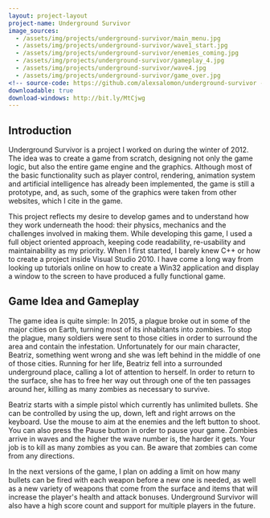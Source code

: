 ```yaml
---
layout: project-layout
project-name: Underground Survivor
image_sources:
  - /assets/img/projects/underground-survivor/main_menu.jpg
  - /assets/img/projects/underground-survivor/wave1_start.jpg
  - /assets/img/projects/underground-survivor/enemies_coming.jpg
  - /assets/img/projects/underground-survivor/gameplay_4.jpg
  - /assets/img/projects/underground-survivor/wave4.jpg
  - /assets/img/projects/underground-survivor/game_over.jpg
<!-- source-code: https://github.com/alexsalomon/underground-survivor -->
downloadable: true
download-windows: http://bit.ly/MtCjwg
---
```


Introduction
------------

   Underground Survivor is a project I worked on during the winter of 2012. The idea was to create a game from scratch, designing not only the game logic, but also the entire game engine and the graphics. Although most of the basic functionality such as player control, rendering, animation system and artificial intelligence has already been implemented, the game is still a prototype, and, as such, some of the graphics were taken from other websites, which I cite in the game.
  
   This project reflects my desire to develop games and to understand how they work underneath the hood: their physics, mechanics and the challenges involved in making them. While developing this game, I used a full object oriented approach, keeping code readability, re-usability and maintainability as my priority. When I first started, I barely knew C++ or how to create a project inside Visual Studio 2010. I have come a long way from looking up tutorials online on how to create a Win32 application and display a window to the screen to have produced a fully functional game. 

Game Idea and Gameplay
----------------------

   The game idea is quite simple: In 2015, a plague broke out in some of the major cities on Earth, turning most of its inhabitants into zombies. To stop the plague, many soldiers were sent to those cities in order to surround the area and contain the infestation. Unfortunately for our main character, Beatriz, something went wrong and she was left behind in the middle of one of those cities. Running for her life, Beatriz fell into a  surrounded underground place, calling a lot of attention to herself. In order to return to the surface, she has to  free her way out through one of the ten passages around her, killing as many zombies as necessary to survive.  

   Beatriz starts with a simple pistol which currently has unlimited bullets. She can be controlled by using the up, down, left and right arrows on the keyboard. Use the mouse to aim at the enemies and the left button to shoot. You can also press the Pause button in order to pause your game. Zombies arrive in waves and the higher the wave number is, the harder it gets. Your job is to kill as many zombies as you can. Be aware that zombies can come from any directions. 

   In the next versions of the game, I plan on adding a limit on how many bullets can be fired with each weapon before a new one is needed, as well as a new variety of weapons that come from the surface and items that will increase the player's health and attack bonuses. Underground Survivor will also have a high score count and support for multiple players in the future.
